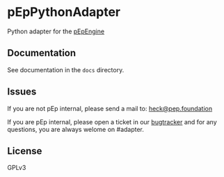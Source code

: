 # pEpPythonAdapter

Python adapter for the [pEpEngine](https://pep.foundation/dev/repos/pEpEngine/)

## Documentation

See documentation in the `docs` directory.

## Issues

If you are not pEp internal, please send a mail to: heck@pep.foundation

If you are pEp internal, please open a ticket in our [bugtracker](https://pep.foundation/jira/projects/PYADPT/) and for any questions, you are always welome on #adapter.

## License

GPLv3
